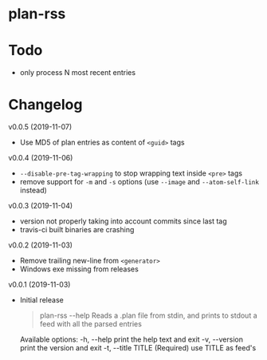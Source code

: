 # plan-rss

# Todo

- only process N most recent entries

# Changelog

v0.0.5 (2019-11-07)

- Use MD5 of plan entries as content of `<guid>` tags

v0.0.4 (2019-11-06)

- `--disable-pre-tag-wrapping` to stop wrapping text inside `<pre>` tags
- remove support for `-m` and `-s` options (use `--image` and `--atom-self-link`
  instead)

v0.0.3 (2019-11-04)

- version not properly taking into account commits since last tag
- travis-ci built binaries are crashing

v0.0.2 (2019-11-03)

- Remove trailing new-line from `<generator>`
- Windows exe missing from releases

v0.0.1 (2019-11-03)

- Initial release

    > plan-rss --help
    Reads a .plan file from stdin, and prints to stdout a feed with all the parsed entries

    Available options:
      -h, --help               print the help text and exit
      -v, --version            print the version and exit
      -t, --title TITLE (Required)                           use TITLE as feed's <title>
      -l, --link LINK (Required)                           use LINK as feed's <link>
      -m, --image IMAGE        use IMAGE as feed's image <url>
      -s, --atom-link-self SELF                           use SELF as feed's atom:link with rel=self
